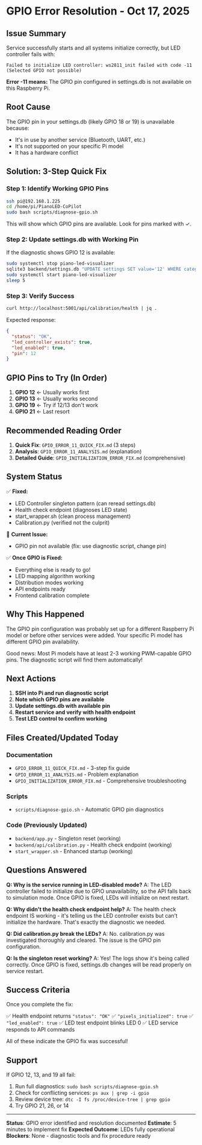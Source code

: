 # GPIO Error Resolution - Oct 17, 2025

## Issue Summary

Service successfully starts and all systems initialize correctly, but LED controller fails with:
```
Failed to initialize LED controller: ws2811_init failed with code -11 (Selected GPIO not possible)
```

**Error -11 means:** The GPIO pin configured in settings.db is not available on this Raspberry Pi.

## Root Cause

The GPIO pin in your settings.db (likely GPIO 18 or 19) is unavailable because:
- It's in use by another service (Bluetooth, UART, etc.)
- It's not supported on your specific Pi model
- It has a hardware conflict

## Solution: 3-Step Quick Fix

### Step 1: Identify Working GPIO Pins
```bash
ssh pi@192.168.1.225
cd /home/pi/PianoLED-CoPilot
sudo bash scripts/diagnose-gpio.sh
```

This will show which GPIO pins are available. Look for pins marked with ✓.

### Step 2: Update settings.db with Working Pin

If the diagnostic shows GPIO 12 is available:
```bash
sudo systemctl stop piano-led-visualizer
sqlite3 backend/settings.db "UPDATE settings SET value='12' WHERE category='led' AND key='gpio_pin';"
sudo systemctl start piano-led-visualizer
sleep 5
```

### Step 3: Verify Success
```bash
curl http://localhost:5001/api/calibration/health | jq .
```

Expected response:
```json
{
  "status": "OK",
  "led_controller_exists": true,
  "led_enabled": true,
  "pin": 12
}
```

## GPIO Pins to Try (In Order)

1. **GPIO 12** ← Usually works first
2. **GPIO 13** ← Usually works second
3. **GPIO 19** ← Try if 12/13 don't work
4. **GPIO 21** ← Last resort

## Recommended Reading Order

1. **Quick Fix**: `GPIO_ERROR_11_QUICK_FIX.md` (3 steps)
2. **Analysis**: `GPIO_ERROR_11_ANALYSIS.md` (explanation)
3. **Detailed Guide**: `GPIO_INITIALIZATION_ERROR_FIX.md` (comprehensive)

## System Status

✅ **Fixed:**
- LED Controller singleton pattern (can reread settings.db)
- Health check endpoint (diagnoses LED state)
- start_wrapper.sh (clean process management)
- Calibration.py (verified not the culprit)

🔧 **Current Issue:**
- GPIO pin not available (fix: use diagnostic script, change pin)

✅ **Once GPIO is Fixed:**
- Everything else is ready to go!
- LED mapping algorithm working
- Distribution modes working
- API endpoints ready
- Frontend calibration complete

## Why This Happened

The GPIO pin configuration was probably set up for a different Raspberry Pi model or before other services were added. Your specific Pi model has different GPIO pin availability.

Good news: Most Pi models have at least 2-3 working PWM-capable GPIO pins. The diagnostic script will find them automatically!

## Next Actions

1. **SSH into Pi and run diagnostic script**
2. **Note which GPIO pins are available**
3. **Update settings.db with available pin**
4. **Restart service and verify with health endpoint**
5. **Test LED control to confirm working**

## Files Created/Updated Today

### Documentation
- `GPIO_ERROR_11_QUICK_FIX.md` - 3-step fix guide
- `GPIO_ERROR_11_ANALYSIS.md` - Problem explanation
- `GPIO_INITIALIZATION_ERROR_FIX.md` - Comprehensive troubleshooting

### Scripts
- `scripts/diagnose-gpio.sh` - Automatic GPIO pin diagnostics

### Code (Previously Updated)
- `backend/app.py` - Singleton reset (working)
- `backend/api/calibration.py` - Health check endpoint (working)
- `start_wrapper.sh` - Enhanced startup (working)

## Questions Answered

**Q: Why is the service running in LED-disabled mode?**
A: The LED controller failed to initialize due to GPIO unavailability, so the API falls back to simulation mode. Once GPIO is fixed, LEDs will initialize on next restart.

**Q: Why didn't the health check endpoint help?**
A: The health check endpoint IS working - it's telling us the LED controller exists but can't initialize the hardware. That's exactly the diagnostic we needed.

**Q: Did calibration.py break the LEDs?**
A: No. calibration.py was investigated thoroughly and cleared. The issue is the GPIO pin configuration.

**Q: Is the singleton reset working?**
A: Yes! The logs show it's being called correctly. Once GPIO is fixed, settings.db changes will be read properly on service restart.

## Success Criteria

Once you complete the fix:

✅ Health endpoint returns `"status": "OK"`
✅ `"pixels_initialized": true`
✅ `"led_enabled": true`
✅ LED test endpoint blinks LED 0
✅ LED service responds to API commands

All of these indicate the GPIO fix was successful!

## Support

If GPIO 12, 13, and 19 all fail:

1. Run full diagnostics: `sudo bash scripts/diagnose-gpio.sh`
2. Check for conflicting services: `ps aux | grep -i gpio`
3. Review device tree: `dtc -I fs /proc/device-tree | grep gpio`
4. Try GPIO 21, 26, or 14

---

**Status**: GPIO error identified and resolution documented
**Estimate**: 5 minutes to implement fix
**Expected Outcome**: LEDs fully operational
**Blockers**: None - diagnostic tools and fix procedure ready
